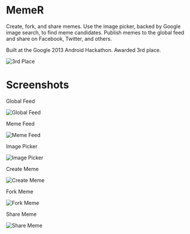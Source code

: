MemeR
=====

Create, fork, and share memes.  Use the image picker, backed by Google image search, to find meme candidates.  Publish memes to the global feed and share on Facebook, Twitter, and others.

Built at the Google 2013 Android Hackathon.  Awarded 3rd place.

![3rd Place](https://raw.github.com/boes-matt/MemeR/master/screenshots/small3rdPlace.jpg "3rd Place")

Screenshots
===========

Global Feed

![Global Feed](https://raw.github.com/boes-matt/MemeR/master/screenshots/smallGlobalFeed.png "Global Feed")


Meme Feed

![Meme Feed](https://raw.github.com/boes-matt/MemeR/master/screenshots/smallMemeFeed.png "Meme Feed")


Image Picker

![Image Picker](https://raw.github.com/boes-matt/MemeR/master/screenshots/smallImagePicker.png "Image Picker")


Create Meme

![Create Meme](https://raw.github.com/boes-matt/MemeR/master/screenshots/smallCreateMeme.png "Create Meme")


Fork Meme

![Fork Meme](https://raw.github.com/boes-matt/MemeR/master/screenshots/smallForkMeme.png "Fork Meme")


Share Meme

![Share Meme](https://raw.github.com/boes-matt/MemeR/master/screenshots/smallShareMeme.png "Share Meme")
